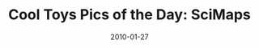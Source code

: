 ---
date: 2010-01-27
title: "Cool Toys Pics of the Day: SciMaps"
source: "Cool Toys Blog: P.F. Anderson"
sourceUrl: http://cooltoys.posterous.com/cool-toys-pics-of-the-day-scimaps
pdfLink: 20100127-anderson-scimaps-cooltoys.pdf
---